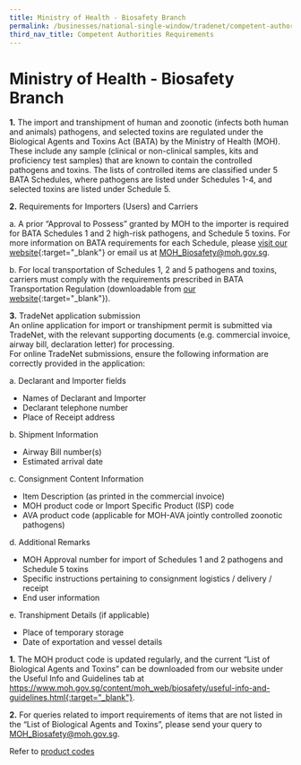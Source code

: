 ```yaml
---
title: Ministry of Health - Biosafety Branch
permalink: /businesses/national-single-window/tradenet/competent-authorities-requirements/ministry-of-health---biosafety-branch
third_nav_title: Competent Authorities Requirements
---
```



# Ministry of Health - Biosafety Branch

**1.**  The import and transhipment of human and zoonotic (infects both human and animals) pathogens, and selected toxins are regulated under the Biological Agents and Toxins Act (BATA) by the Ministry of Health (MOH). These include any sample (clinical or non-clinical samples, kits and proficiency test samples) that are known to contain the controlled pathogens and toxins. The lists of controlled items are classified under 5 BATA Schedules, where pathogens are listed under Schedules 1-4, and selected toxins are listed under Schedule 5.

**2.**  Requirements for Importers (Users) and Carriers

  a. A prior “Approval to Possess” granted by MOH to the importer is required for BATA Schedules 1 and 2 high-risk pathogens, and Schedule 5 toxins. For more information on BATA requirements for each Schedule, please  [visit our website](https://www.moh.gov.sg/biosafety){:target="_blank"} or email us at  MOH_Biosafety@moh.gov.sg.

  b. For local transportation of Schedules 1, 2 and 5 pathogens and toxins, carriers must comply with the requirements prescribed in BATA Transportation Regulation (downloadable from  [our website](https://www.moh.gov.sg/biosafety/about-bata){:target="_blank"}).

**3.**  TradeNet application submission  
    An online application for import or transhipment permit is submitted via TradeNet, with the relevant supporting documents (e.g. commercial invoice, airway bill, declaration letter) for processing.  
    For online TradeNet submissions, ensure the following information are correctly provided in the application:

a. Declarant and Importer fields

-   Names of Declarant and Importer
-   Declarant telephone number
-   Place of Receipt address

b. Shipment Information

-   Airway Bill number(s)
-   Estimated arrival date

c. Consignment Content Information

-   Item Description (as printed in the commercial invoice)
-   MOH product code or Import Specific Product (ISP) code
-   AVA product code (applicable for MOH-AVA jointly controlled zoonotic pathogens)

d. Additional Remarks

-   MOH Approval number for import of Schedules 1 and 2 pathogens and Schedule 5 toxins
-   Specific instructions pertaining to consignment logistics / delivery / receipt
-   End user information

e. Transhipment Details (if applicable)

-   Place of temporary storage
-   Date of exportation and vessel details

**1.**  The MOH product code is updated regularly, and the current “List of Biological Agents and Toxins” can be downloaded from our website under the Useful Info and Guidelines tab at  https://www.moh.gov.sg/content/moh_web/biosafety/useful-info-and-guidelines.html{:target="_blank"}.

**2.**  For queries related to import requirements of items that are not listed in the “List of Biological Agents and Toxins”, please send your query to  MOH_Biosafety@moh.gov.sg.

Refer to  [product codes](https://www.moh.gov.sg/biosafety/newsupdate/newsdetail/index/updated%20Biological%20Agents%20and%20Toxins%20List)
